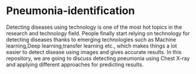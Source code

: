 # Pneumonia-identification
Detecting diseases using technology is one of the most hot topics in the research and technology field. People finally start relying on technology for detecting diseases thanks to emerging technologies such as Machine learning,Deep learning,transfer learning etc., which makes things a lot easier to detect disease using images and gives accurate results.  In this repository, we are going to discuss detecting pneumonia using Chest X-ray and applying different approaches for predicting results.
